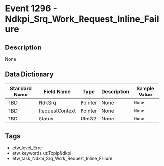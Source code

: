 # Event 1296 - Ndkpi_Srq_Work_Request_Inline_Failure

## Description
None

## Data Dictionary
|Standard Name|Field Name|Type|Description|Sample Value|
|---|---|---|---|---|
|TBD|NdkSrq|Pointer|None|`None`|
|TBD|RequestContext|Pointer|None|`None`|
|TBD|Status|UInt32|None|`None`|

## Tags
* etw_level_Error
* etw_keywords_ut:TcpipNdkpi
* etw_task_Ndkpi_Srq_Work_Request_Inline_Failure